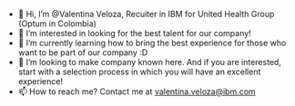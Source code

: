 - 👋 Hi, I’m @Valentina Veloza, Recuiter in IBM for United Health Group (Optum in Colombia)
- 👀 I’m interested in looking for the best talent for our company!
- 🌱 I’m currently learning how to bring the best experience for those who want to be part of our company :D
- 💞️ I’m looking to make company known here. And if you are interested, start with a selection process in which you will have an excellent experience!
- 📫 How to reach me? Contact me at valentina.veloza@ibm.com

<!---
Recuiter-ValentinaVeloza/Recuiter-ValentinaVeloza is a ✨ special ✨ repository because its `README.md` (this file) appears on your GitHub profile.
You can click the Preview link to take a look at your changes.
--->
